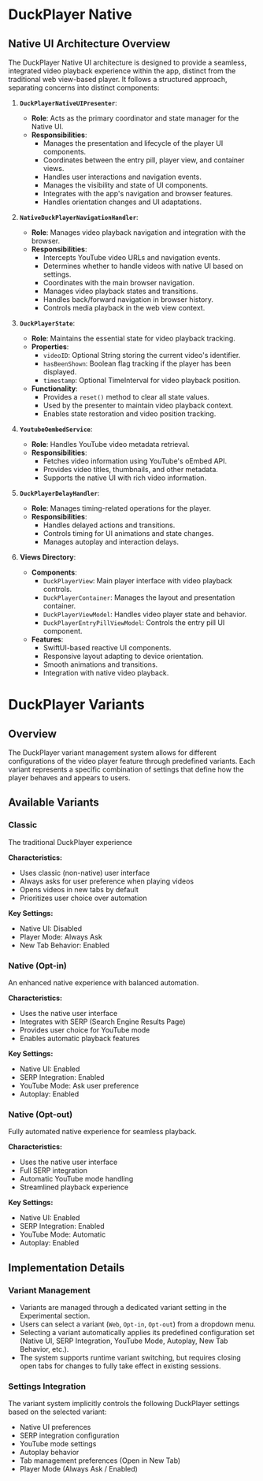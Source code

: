# DuckPlayer Native

## Native UI Architecture Overview

The DuckPlayer Native UI architecture is designed to provide a seamless, integrated video playback experience within the app, distinct from the traditional web view-based player. It follows a structured approach, separating concerns into distinct components:

1.  **`DuckPlayerNativeUIPresenter`**:
    *   **Role**: Acts as the primary coordinator and state manager for the Native UI.
    *   **Responsibilities**:
        *   Manages the presentation and lifecycle of the player UI components.
        *   Coordinates between the entry pill, player view, and container views.
        *   Handles user interactions and navigation events.
        *   Manages the visibility and state of UI components.
        *   Integrates with the app's navigation and browser features.
        *   Handles orientation changes and UI adaptations.

2.  **`NativeDuckPlayerNavigationHandler`**:
    *   **Role**: Manages video playback navigation and integration with the browser.
    *   **Responsibilities**:
        *   Intercepts YouTube video URLs and navigation events.
        *   Determines whether to handle videos with native UI based on settings.
        *   Coordinates with the main browser navigation.
        *   Manages video playback states and transitions.
        *   Handles back/forward navigation in browser history.
        *   Controls media playback in the web view context.

3.  **`DuckPlayerState`**:
    *   **Role**: Maintains the essential state for video playback tracking.
    *   **Properties**:
        *   `videoID`: Optional String storing the current video's identifier.
        *   `hasBeenShown`: Boolean flag tracking if the player has been displayed.
        *   `timestamp`: Optional TimeInterval for video playback position.
    *   **Functionality**:
        *   Provides a `reset()` method to clear all state values.
        *   Used by the presenter to maintain video playback context.
        *   Enables state restoration and video position tracking.

4.  **`YoutubeOembedService`**:
    *   **Role**: Handles YouTube video metadata retrieval.
    *   **Responsibilities**:
        *   Fetches video information using YouTube's oEmbed API.
        *   Provides video titles, thumbnails, and other metadata.
        *   Supports the native UI with rich video information.

5.  **`DuckPlayerDelayHandler`**:
    *   **Role**: Manages timing-related operations for the player.
    *   **Responsibilities**:
        *   Handles delayed actions and transitions.
        *   Controls timing for UI animations and state changes.
        *   Manages autoplay and interaction delays.

6.  **Views Directory**:
    *   **Components**:
        *   `DuckPlayerView`: Main player interface with video playback controls.
        *   `DuckPlayerContainer`: Manages the layout and presentation container.
        *   `DuckPlayerViewModel`: Handles video player state and behavior.
        *   `DuckPlayerEntryPillViewModel`: Controls the entry pill UI component.
    *   **Features**:
        *   SwiftUI-based reactive UI components.
        *   Responsive layout adapting to device orientation.
        *   Smooth animations and transitions.
        *   Integration with native video playback.


# DuckPlayer Variants

## Overview
The DuckPlayer variant management system allows for different configurations of the video player feature through predefined variants. Each variant represents a specific combination of settings that define how the player behaves and appears to users.

## Available Variants

### Classic
The traditional DuckPlayer experience

**Characteristics:**
- Uses classic (non-native) user interface
- Always asks for user preference when playing videos
- Opens videos in new tabs by default
- Prioritizes user choice over automation

**Key Settings:**
- Native UI: Disabled
- Player Mode: Always Ask
- New Tab Behavior: Enabled

### Native (Opt-in)
An enhanced native experience with balanced automation.

**Characteristics:**
- Uses the native user interface
- Integrates with SERP (Search Engine Results Page)
- Provides user choice for YouTube mode
- Enables automatic playback features

**Key Settings:**
- Native UI: Enabled
- SERP Integration: Enabled
- YouTube Mode: Ask user preference
- Autoplay: Enabled

### Native (Opt-out)
Fully automated native experience for seamless playback.

**Characteristics:**
- Uses the native user interface
- Full SERP integration
- Automatic YouTube mode handling
- Streamlined playback experience

**Key Settings:**
- Native UI: Enabled
- SERP Integration: Enabled
- YouTube Mode: Automatic
- Autoplay: Enabled

## Implementation Details

### Variant Management
- Variants are managed through a dedicated variant setting in the Experimental section.
- Users can select a variant (`Web`, `Opt-in`, `Opt-out`) from a dropdown menu.
- Selecting a variant automatically applies its predefined configuration set (Native UI, SERP Integration, YouTube Mode, Autoplay, New Tab Behavior, etc.).
- The system supports runtime variant switching, but requires closing open tabs for changes to fully take effect in existing sessions.

### Settings Integration
The variant system implicitly controls the following DuckPlayer settings based on the selected variant:
- Native UI preferences
- SERP integration configuration
- YouTube mode settings
- Autoplay behavior
- Tab management preferences (Open in New Tab)
- Player Mode (Always Ask / Enabled)
